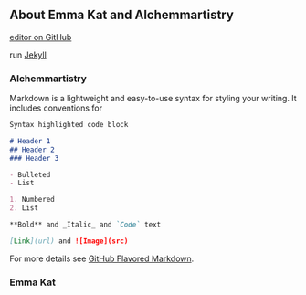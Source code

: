 ## About Emma Kat and Alchemmartistry

[editor on GitHub](https://github.com/alchemmartistry/alchemmartistry.github.io/edit/main/README.md) 

run [Jekyll](https://jekyllrb.com/)

### Alchemmartistry 

Markdown is a lightweight and easy-to-use syntax for styling your writing. It includes conventions for

```markdown
Syntax highlighted code block

# Header 1
## Header 2
### Header 3

- Bulleted
- List

1. Numbered
2. List

**Bold** and _Italic_ and `Code` text

[Link](url) and ![Image](src)
```

For more details see [GitHub Flavored Markdown](https://guides.github.com/features/mastering-markdown/).

### Emma Kat 

